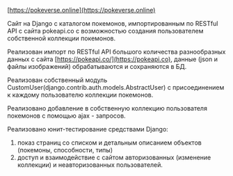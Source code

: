 [https://pokeverse.online](https://pokeverse.online) 

  
Сайт на Django с каталогом покемонов, импортированным по RESTful API с сайта pokeapi.co с возможностью создания пользователем собственной коллекции покемонов.

Реализован импорт по RESTful API большого количества разнообразных данных с сайта [https://pokeapi.co/](https://pokeapi.co), данные (json и файлы изображений) обрабатываются и сохраняются в БД.

Реализован собственный модуль CustomUser(django.contrib.auth.models.AbstractUser) с присоединением к каждому пользователю коллекции покемонов.

Реализовано добавление в собственную коллекцию пользователя покемонов с помощью ajax - запросов.

Реализовано юнит-тестирование средствами Django: 
  1) показ страниц со списком и детальным описанием объектов (покемоны, способности, типы)
  2) доступ и взаимодействие с сайтом авторизованных (изменение коллекции) и неавторизованных пользователей.



